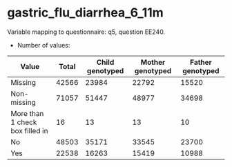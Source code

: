 # gastric_flu_diarrhea_6_11m
Variable mapping to questionnaire: q5, question EE240.
- Number of values:

| Value | Total | Child genotyped | Mother genotyped | Father genotyped |
| ----- | ----- | --------------- | ---------------- | ---------------- |
| Missing | 42566 | 23984 | 22792 | 15520 |
| Non-missing | 71057 | 51447 | 48977 | 34698 |
| More than 1 check box filled in | 16 | 13 | 13 |10 |
| No | 48503 | 35171 | 33545 |23700 |
| Yes | 22538 | 16263 | 15419 |10988 |



